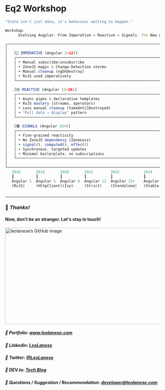 # Eq2 Workshop 

```ts
"State isn't just data, it's behaviour waiting to happen."

Workshop:
      Evolving Angular: From Imperative → Reactive → Signals. The New Angular Mindset
```


```js
┌───────────────────────────────────────────────────────────────────────────────┐
│                                                                               │
│   [🔴 IMPERATIVE (Angular 2–12)]                                             │
│   ┌───────────────────────────────────────────────────────────────────────┐   │
│   │ • Manual subscribe/unsubscribe                                        │   │
│   │ • ZoneJS magic & Change-Detection storms                              │   │
│   │ • Manual cleanup (ngOnDestroy)                                        │   │
│   │ • RxJS used imperatively                                              │   │
│   └───────────────────────────────────────────────────────────────────────┘   │
│                                                                               │
│   [🟡 REACTIVE (Angular 12–16)]                                              │
│   ┌───────────────────────────────────────────────────────────────────────┐   │
│   │ • Async pipes & declarative templates                                 │   │
│   │ • RxJS mastery (streams, operators)                                   │   │
│   │ • Less manual cleanup (takeUntilDestroyed)                            │   │
│   │ • "Pull data → display" pattern                                       │   │
│   └───────────────────────────────────────────────────────────────────────┘   │
│                                                                               │
│   [🟢 SIGNALS (Angular 16+)]                                                 │
│   ┌───────────────────────────────────────────────────────────────────────┐   │
│   │ • Fine-grained reactivity                                             │   │
│   │ • No ZoneJS dependency (ZoneLess)                                     │   │
│   │ • signal(), computed(), effect()                                      │   │
│   │ • Synchronous, targeted updates                                       │   │
│   │ • Minimal boilerplate, no subscriptions                               │   │
│   └───────────────────────────────────────────────────────────────────────┘   │
│                                                                               │
└───────────────────────────────────────────────────────────────────────────────┘
   2016       2018       2020       2022        2023           2024               2025                2026 
   ┃          ┃          ┃          ┃           ┃              ┃                  ┃                    ┃    
   Angular 2  Angular 5  Angular 8  Angular 12  Angular 15+    Angular 17+        Angular 19+          Angular 21+
   (RxJS)     (HttpClient)(Ivy)     (Strict)    (Standalone)   (Stable Signals)   (Deferrable Views)  (ZoneLess default, 
                                                                                                       Signal-Based forms, httpResource)
```

---

### :100: <i>Thanks!</i>
#### Now, don't be an stranger. Let's stay in touch!

<a href="https://github.com/leolanese" target="_blank" rel="noopener noreferrer">
  <img src="https://scastiel.dev/api/image/leolanese?dark&removeLink" alt="leolanese’s GitHub image" width="600" height="314" />
</a>

##### :radio_button: Portfolio: <a href="https://www.leolanese.com" target="_blank">www.leolanese.com</a>
##### :radio_button: Linkedin: <a href="https://www.linkedin.com/in/leolanese/" target="_blank">LeoLanese</a>
##### :radio_button: Twitter: <a href="https://twitter.com/LeoLanese" target="_blank">@LeoLanese</a>
##### :radio_button: DEV.to: <a href="https://www.dev.to/leolanese" target="_blank">Tech Blog</a>
##### :radio_button: Questions / Suggestion / Recommendation: developer@leolanese.com
